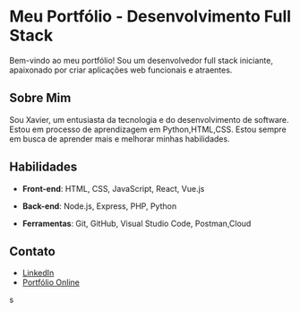 # Meu Portfólio - Desenvolvimento Full Stack

Bem-vindo ao meu portfólio! Sou um desenvolvedor full stack iniciante, apaixonado por criar aplicações web funcionais e atraentes. 

## Sobre Mim

Sou Xavier, um entusiasta da tecnologia e do desenvolvimento de software. Estou em processo de aprendizagem em Python,HTML,CSS. Estou sempre em busca de aprender mais e melhorar minhas habilidades.

## Habilidades

- **Front-end**: HTML, CSS, JavaScript, React, Vue.js
- **Back-end**: Node.js, Express, PHP, Python

- **Ferramentas**: Git, GitHub, Visual Studio Code, Postman,Cloud

## Contato


- [LinkedIn](https://www.linkedin.com/in/wellington-xavier-90a004300/)
- [Portfólio Online](https://github.com/Xavier-sa)

s
